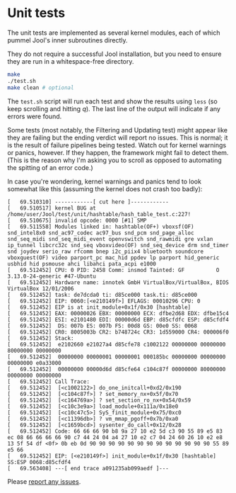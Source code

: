 # Unit tests

The unit tests are implemented as several kernel modules, each of which pummel Jool's inner subroutines directly.

They do not require a successful Jool installation, but you need to ensure they are run in a whitespace-free directory.

```bash
make
./test.sh
make clean # optional
```

The `test.sh` script will run each test and show the results using `less` (so keep scrolling and hitting _q_). The last line of the output will indicate if any errors were found.

Some tests (most notably, the Filtering and Updating test) might appear like they are failing but the ending verdict will report no issues. This is normal; it is the result of failure pipelines being tested. Watch out for kernel warnings or panics, however. If they happen, the framework might fail to detect them. (This is the reason why I'm asking you to scroll as opposed to automating the spitting of an error code.)

In case you're wondering, kernel warnings and panics tend to look somewhat like this (assuming the kernel does not crash too badly):

	[   69.510310] ------------[ cut here ]------------
	[   69.510517] kernel BUG at /home/user/Jool/test/unit/hashtable/hash_table_test.c:227!
	[   69.510675] invalid opcode: 0000 [#1] SMP 
	[   69.511558] Modules linked in: hashtable(OF+) vboxsf(OF) snd_intel8x0 snd_ac97_codec ac97_bus snd_pcm snd_page_alloc snd_seq_midi snd_seq_midi_event openvswitch snd_rawmidi gre vxlan ip_tunnel libcrc32c snd_seq vboxvideo(OF) snd_seq_device drm snd_timer snd joydev serio_raw rfcomm bnep i2c_piix4 bluetooth soundcore vboxguest(OF) video parport_pc mac_hid ppdev lp parport hid_generic usbhid hid psmouse ahci libahci pata_acpi e1000
	[   69.512452] CPU: 0 PID: 2458 Comm: insmod Tainted: GF          O 3.13.0-24-generic #47-Ubuntu
	[   69.512452] Hardware name: innotek GmbH VirtualBox/VirtualBox, BIOS VirtualBox 12/01/2006
	[   69.512452] task: de7dcda0 ti: d85ce000 task.ti: d85ce000
	[   69.512452] EIP: 0060:[<e210149f>] EFLAGS: 00010296 CPU: 0
	[   69.512452] EIP is at init_module+0x1f/0x30 [hashtable]
	[   69.512452] EAX: 00000026 EBX: 00000000 ECX: dfbe2d68 EDX: dfbe15c4
	[   69.512452] ESI: e2101480 EDI: 00000d6d EBP: d85cfdfc ESP: d85cfdf4
	[   69.512452]  DS: 007b ES: 007b FS: 00d8 GS: 00e0 SS: 0068
	[   69.512452] CR0: 8005003b CR2: b748724c CR3: 1d559000 CR4: 000006f0
	[   69.512452] Stack:
	[   69.512452]  e2102660 e21027a4 d85cfe78 c1002122 00000000 00000000 80000000 00000000
	[   69.512452]  00000000 00000001 00000001 000185bc 00000000 00000000 00000000 e0a33000
	[   69.512452]  00000000 00000d6d d85cfe64 c104c87f 00000000 80000000 00000000 00000000
	[   69.512452] Call Trace:
	[   69.512452]  [<c1002122>] do_one_initcall+0xd2/0x190
	[   69.512452]  [<c104c87f>] ? set_memory_nx+0x5f/0x70
	[   69.512452]  [<c164769a>] ? set_section_ro_nx+0x54/0x59
	[   69.512452]  [<c10c3e9a>] load_module+0x111a/0x18e0
	[   69.512452]  [<c10c47c5>] SyS_finit_module+0x75/0xc0
	[   69.512452]  [<c11396db>] ? vm_mmap_pgoff+0x7b/0xa0
	[   69.512452]  [<c1659bcd>] sysenter_do_call+0x12/0x28
	[   69.512452] Code: 66 66 66 90 b8 9a 27 10 e2 5d c3 90 55 89 e5 83 ec 08 66 66 66 66 90 c7 44 24 04 a4 27 10 e2 c7 04 24 60 26 10 e2 e8 13 5f 54 df <0f> 0b eb 0d 90 90 90 90 90 90 90 90 90 90 90 90 90 55 89 e5 66
	[   69.512452] EIP: [<e210149f>] init_module+0x1f/0x30 [hashtable] SS:ESP 0068:d85cfdf4
	[   69.563408] ---[ end trace a091235ab099aedf ]---

Please [report any issues](https://github.com/NICMx/Jool/issues).

